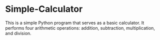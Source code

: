 # Simple-Calculator
This is a simple Python program that serves as a basic calculator. It performs four arithmetic operations: addition, subtraction, multiplication, and division. 
